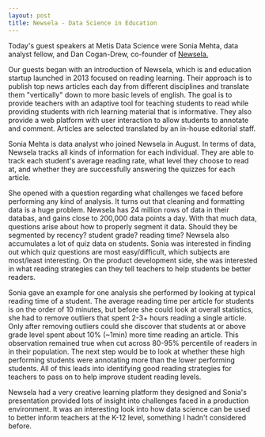 ```yaml
---
layout: post
title: Newsela - Data Science in Education
---
```


Today's guest speakers at Metis Data Science were Sonia Mehta, data analyst fellow, and Dan Cogan-Drew, co-founder of [Newsela.](https://newsela.com)

Our guests began with an introduction of Newsela, which is and education startup launched in 2013 focused on reading learning. Their approach is to publish top news articles each day from different disciplines and translate them "vertically" down to more basic levels of english. The goal is to provide teachers with an adaptive tool for teaching students to read while providing students with rich learning material that is informative. They also provide a web platform with user interaction to allow students to annotate and comment. Articles are selected translated by an in-house editorial staff.

Sonia Mehta is data analyst who joined Newsela in August. In terms of data, Newsela tracks all kinds of information  for each individual. They are able to track each student's average reading rate, what level they choose to read at, and whether they are successfully answering the quizzes for each article. 

She opened with a question regarding what challenges we faced before performing any kind of analysis. It turns out that cleaning and formatting data is a huge problem. Newsela has 24 million rows of data in their databas, and gains close to 200,000 data points a day. With that much data, questions arise about how to properly segment it data. Should they be segmented by recency? student grade?  reading time? Newsela also accumulates a lot of quiz data on students. Sonia was interested in finding out which quiz questions are most easy/difficult, which subjects are most/least interesting. On the product development side, she was interested in what reading strategies can they tell teachers to help students be better readers.

Sonia gave an example for one analysis she performed by looking at typical reading time of a student. The average reading time per article for students is on the order of 10 minutes, but before she could look at overall statistics, she had to remove outliers that spent 2-3+ hours reading a single article. Only after removing outliers could she discover that students at or above grade level spent about 10% (~1min) more time reading an article. This observation remained true when cut across 80-95% percentile of readers in in their population. The next step would be to look at whether these high performing students were annotating more than the lower performing students. All of this leads into identifying good reading strategies for teachers to pass on to help improve student reading levels.

Newsela had a very creative learning platform they designed and Sonia's presentation provided lots of insight into challenges faced in a production environment. It was an interesting look into how data science can be used to better inform teachers at the K-12 level, something I hadn't considered before.
